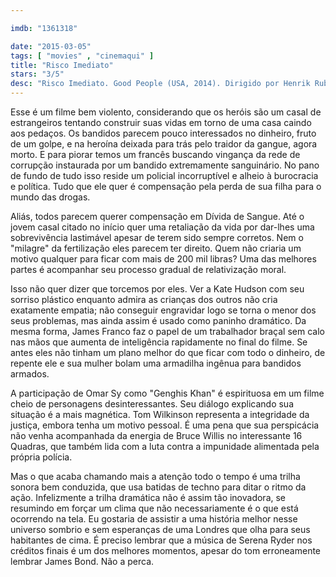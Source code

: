 ```yaml
---

imdb: "1361318"

date: "2015-03-05"
tags: [ "movies" , "cinemaqui" ]
title: "Risco Imediato"
stars: "3/5"
desc: "Risco Imediato. Good People (USA, 2014). Dirigido por Henrik Ruben Genz. Escrito por Marcus Sakey, Kelly Masterson. Com Sam Spruell, Michael Fox, Diarmaid Murtagh, Francis Magee, Omar Sy, Maarten Dannenberg, Kate Hudson, Orlando Burns-Tucker, Bertram Burns-Tucker."
---
```

Esse é um filme bem violento, considerando que os heróis são um casal de estrangeiros tentando construir suas vidas em torno de uma casa caindo aos pedaços. Os bandidos parecem pouco interessados no dinheiro, fruto de um golpe, e na heroína deixada para trás pelo traidor da gangue, agora morto. E para piorar temos um francês buscando vingança da rede de corrupção instaurada por um bandido extremamente sanguinário. No pano de fundo de tudo isso reside um policial incorruptível e alheio à burocracia e política. Tudo que ele quer é compensação pela perda de sua filha para o mundo das drogas.

Aliás, todos parecem querer compensação em Dívida de Sangue. Até o jovem casal citado no início quer uma retaliação da vida por dar-lhes uma sobrevivência lastimável apesar de terem sido sempre corretos. Nem o "milagre" da fertilização eles parecem ter direito. Quem não criaria um motivo qualquer para ficar com mais de 200 mil libras? Uma das melhores partes é acompanhar seu processo gradual de relativização moral.

Isso não quer dizer que torcemos por eles. Ver a Kate Hudson com seu sorriso plástico enquanto admira as crianças dos outros não cria exatamente empatia; não conseguir engravidar logo se torna o menor dos seus problemas, mas ainda assim é usado como paninho dramático. Da mesma forma, James Franco faz o papel de um trabalhador braçal sem calo nas mãos que aumenta de inteligência rapidamente no final do filme. Se antes eles não tinham um plano melhor do que ficar com todo o dinheiro, de repente ele e sua mulher bolam uma armadilha ingênua para bandidos armados.

A participação de Omar Sy como "Genghis Khan" é espirituosa em um filme cheio de personagens desinteressantes. Seu diálogo explicando sua situação é a mais magnética. Tom Wilkinson representa a integridade da justiça, embora tenha um motivo pessoal. É uma pena que sua perspicácia não venha acompanhada da energia de Bruce Willis no interessante 16 Quadras, que também lida com a luta contra a impunidade alimentada pela própria polícia.

Mas o que acaba chamando mais a atenção todo o tempo é uma trilha sonora bem conduzida, que usa batidas de techno para ditar o ritmo da ação. Infelizmente a trilha dramática não é assim tão inovadora, se resumindo em forçar um clima que não necessariamente é o que está ocorrendo na tela. Eu gostaria de assistir a uma história melhor nesse universo sombrio e sem esperanças de uma Londres que olha para seus habitantes de cima. É preciso lembrar que a música de Serena Ryder nos créditos finais é um dos melhores momentos, apesar do tom erroneamente lembrar James Bond. Não a perca.
